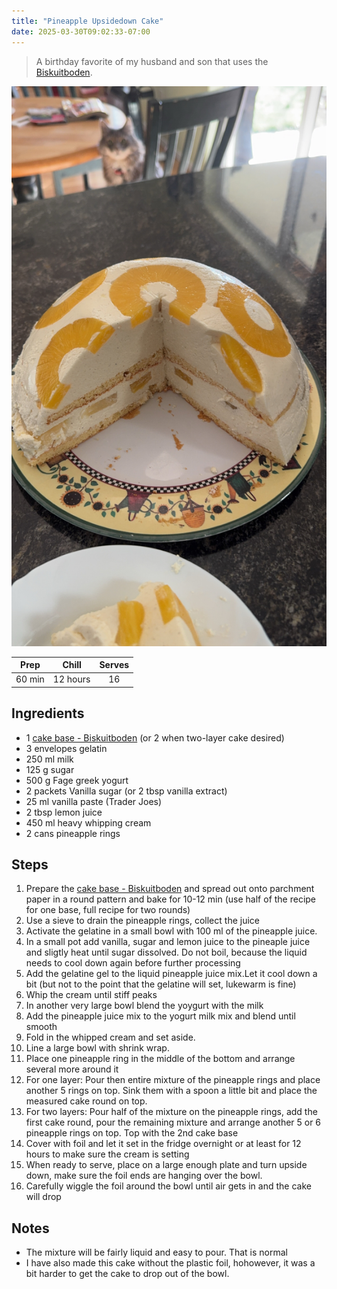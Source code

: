 ```yaml
---
title: "Pineapple Upsidedown Cake"
date: 2025-03-30T09:02:33-07:00
---
```

> A birthday favorite of my husband and son that uses the [Biskuitboden](/posts/biskuitboden).

<div class="figure">

![Ananastorte](/images/Ananastorte.JPG)

</div>

| Prep   | Chill | Serves |
| :----: | :----: | :----: |
| 60 min | 12 hours | 16 |

## Ingredients

- 1 [cake base - Biskuitboden](/posts/biskuitboden) (or 2 when two-layer cake desired)
- 3 envelopes gelatin
- 250 ml milk
- 125 g sugar
- 500 g Fage greek yogurt
- 2 packets Vanilla sugar (or 2 tbsp vanilla extract)
- 25 ml vanilla paste (Trader Joes)
- 2 tbsp lemon juice
- 450 ml heavy whipping cream
- 2 cans pineapple rings

## Steps

1. Prepare the  [cake base - Biskuitboden](/posts/biskuitboden) and spread out onto parchment paper in a round pattern and bake for 10-12 min (use half of the recipe for one base, full recipe for two rounds)
1. Use a sieve to drain the pineapple rings, collect the juice
1. Activate the gelatine in a small bowl with 100 ml of the pineapple juice. 
1. In a small pot add vanilla, sugar and lemon juice to the pineaple juice and sligtly heat until sugar dissolved. Do not boil, because the liquid needs to cool down again before further processing
1. Add the gelatine gel to the liquid pineapple juice mix.Let it cool down a bit (but not to the point that the gelatine will set, lukewarm is fine)
1. Whip the cream until stiff peaks
1. In another very large bowl blend the yoygurt with the milk
1. Add the pineapple juice mix to the yogurt milk mix and blend until smooth
1. Fold in the whipped cream and set aside.
1. Line a large bowl with shrink wrap. 
1. Place one pineapple ring in the middle of the bottom and arrange several more around it
1. For one layer: Pour then entire mixture of the pineapple rings and place another 5 rings on top. Sink them with a spoon a little bit and place the measured cake round on top.
1. For two layers: Pour half of the mixture on the pineapple rings, add the first cake round, pour the remaining mixture and arrange another 5 or 6 pineapple rings on top. Top with the 2nd cake base
1. Cover with foil and let it set in the fridge overnight or at least for 12 hours to make sure the cream is setting
1. When ready to serve, place on a large enough plate and turn upside down, make sure the foil ends are hanging over the bowl.
1. Carefully wiggle the foil around the bowl until air gets in and the cake will drop

## Notes

- The mixture will be fairly liquid and easy to pour. That is normal
- I have also made this cake without the plastic foil, hohowever, it was a bit harder to get the cake to drop out of the bowl.



